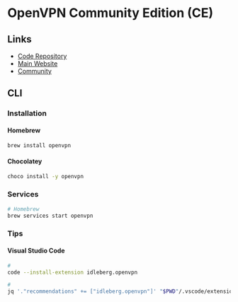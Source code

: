 # OpenVPN Community Edition (CE)

<!--
https://github.com/bertrandmartel/vpn-http-proxy
https://github.com/flant/ovpn-admin
-->

<!--
https://artifacthub.io/packages/helm/cloudnativeapp/openvpn
https://github.com/suda/charts/tree/main/charts/personal-ovpn
https://www.udemy.com/course/servidor-openvpn/
-->

## Links

- [Code Repository](https://github.com/OpenVPN/openvpn)
- [Main Website](https://openvpn.net/)
- [Community](https://openvpn.net/community/)

## CLI

### Installation

#### Homebrew

```sh
brew install openvpn
```

#### Chocolatey

```sh
choco install -y openvpn
```

### Services

```sh
# Homebrew
brew services start openvpn
```

### Tips

#### Visual Studio Code

```sh
#
code --install-extension idleberg.openvpn

#
jq '."recommendations" += ["idleberg.openvpn"]' "$PWD"/.vscode/extensions.json | sponge "$PWD"/.vscode/extensions.json
```
